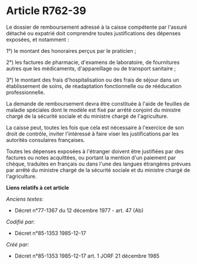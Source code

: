 # Article R762-39

Le dossier de remboursement adressé à la caisse compétente par l'assuré détaché ou expatrié doit comprendre toutes
justifications des dépenses exposées, et notamment : 

1°) le montant des honoraires perçus par le praticien ; 

2°) les factures de pharmacie, d'examens de laboratoire, de fournitures autres que les médicaments, d'appareillage ou de
transport sanitaire ; 

3°) le montant des frais d'hospitalisation ou des frais de séjour dans un établissement de soins, de réadaptation
fonctionnelle ou de rééducation professionnelle. 

La demande de remboursement devra être constituée à l'aide de feuilles de maladie spéciales dont le modèle est fixé par
arrêté conjoint du ministre chargé de la sécurité sociale et du ministre chargé de l'agriculture. 

La caisse peut, toutes les fois que cela est nécessaire à l'exercice de son droit de contrôle, inviter l'intéressé à faire
viser les justifications par les autorités consulaires françaises. 

Toutes les dépenses exposées à l'étranger doivent être justifiées par des factures ou notes acquittées, ou portant la mention
d'un paiement par chèque, traduites en français ou dans l'une des langues étrangères prévues par arrêté du ministre chargé de
la sécurité sociale et du ministre chargé de l'agriculture.

**Liens relatifs à cet article**

_Anciens textes_:

  - Décret n°77-1367 du 12 décembre 1977 - art. 47 (Ab)

_Codifié par_:

  - Décret n°85-1353 1985-12-17

_Créé par_:

  - Décret n°85-1353 1985-12-17 art. 1 JORF 21 décembre 1985
